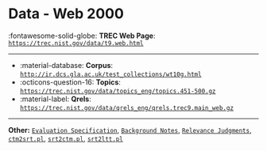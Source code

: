 # Data - Web 2000 

:fontawesome-solid-globe: **TREC Web Page**: [`https://trec.nist.gov/data/t9.web.html`](https://trec.nist.gov/data/t9.web.html)

---

- :material-database: **Corpus**: [`http://ir.dcs.gla.ac.uk/test_collections/wt10g.html`](http://ir.dcs.gla.ac.uk/test_collections/wt10g.html)
- :octicons-question-16: **Topics**: [`https://trec.nist.gov/data/topics_eng/topics.451-500.gz`](https://trec.nist.gov/data/topics_eng/topics.451-500.gz)
- :material-label: **Qrels**: [`https://trec.nist.gov/data/qrels_eng/qrels.trec9.main_web.gz`](https://trec.nist.gov/data/qrels_eng/qrels.trec9.main_web.gz)


---

**Other:** [`Evaluation Specification`](https://trec.nist.gov/data/sdr/1998/sdr98_spec.txt), [`Background Notes`](https://trec.nist.gov/data/sdr/1998/sdr98_spec.txt), [`Relevance Judgments`](https://trec.nist.gov/data/sdr/1998/sdr98-qrels.txt), [`ctm2srt.pl`](https://trec.nist.gov/data/sdr/1998/ctm2srt.pl), [`srt2ctm.pl`](https://trec.nist.gov/data/sdr/1998/srt2ctm.pl), [`srt2ltt.pl`](https://trec.nist.gov/data/sdr/1998/srt2ltt.pl)
